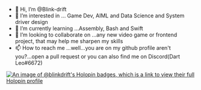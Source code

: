 - 👋 Hi, I’m @Blink-drift
- 👀 I’m interested in ... Game Dev, AIML and Data Science and System driver design
- 🌱 I’m currently learning ...Assembly, Bash and Swift
- 💞️ I’m looking to collaborate on ...any new video game or frontend project, that may help me sharpen my skills
- 📫 How to reach me ...well...you are on my github profile aren't you?...open a pull request or you can also find me on Discord(Dart Leo#6672)

<!---
Blink-drift/Blink-drift is a ✨ special ✨ repository because its `README.md` (this file) appears on your GitHub profile.
You can click the Preview link to take a look at your changes.
--->
[![An image of @blinkdrift's Holopin badges, which is a link to view their full Holopin profile](https://holopin.me/blinkdrift)](https://holopin.io/@blinkdrift)
